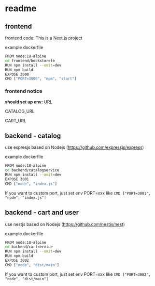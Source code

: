 # readme

## frontend 
frontend code: This is a [Next.js](https://nextjs.org) project

example dockerfile

``` sh
FROM node:18-alpine
cd frontend/bookstorefe
RUN npm install --omit=dev
RUN npm build
EXPOSE 3000
CMD ["PORT=3000", "npm", "start"]
```
### frontend notice 
**should set up env:**
URL

CATALOG_URL

CART_URL

## backend - catalog
use expresjs based on Nodejs  (https://github.com/expressjs/express)

example dockerfile

``` sh
FROM node:18-alpine
cd backend/catalogservice
RUN npm install --omit=dev
EXPOSE 3001
CMD ["node", "index.js"]
```
If you want to custom port, just set env PORT=xxx like `CMD ["PORT=3001", "node", "index.js"]`

## backend - cart and user
use nestjs based on Nodejs  (https://github.com/nestjs/nest)

example dockerfile

``` sh
FROM node:18-alpine
cd backend/cartservice
RUN npm install --omit=dev
RUN npm build
EXPOSE 3002
CMD ["node", "dist/main"]
```
If you want to custom port, just set env PORT=xxx like `CMD ["PORT=3002", "node", "dist/main"]`

